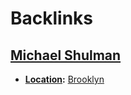 
# Backlinks
## [Michael Shulman](<Michael Shulman.md>)
- **[Location](<Location.md>):** [Brooklyn](<Brooklyn.md>)

